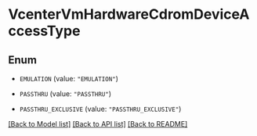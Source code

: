 # VcenterVmHardwareCdromDeviceAccessType

## Enum


* `EMULATION` (value: `"EMULATION"`)

* `PASSTHRU` (value: `"PASSTHRU"`)

* `PASSTHRU_EXCLUSIVE` (value: `"PASSTHRU_EXCLUSIVE"`)


[[Back to Model list]](../README.md#documentation-for-models) [[Back to API list]](../README.md#documentation-for-api-endpoints) [[Back to README]](../README.md)


